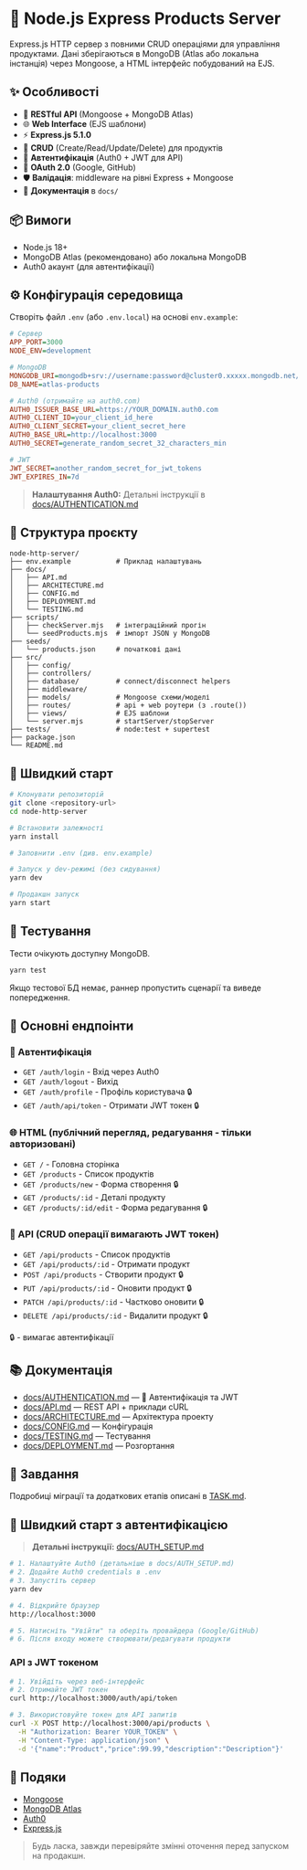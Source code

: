 # 🚀 Node.js Express Products Server

Express.js HTTP сервер з повними CRUD операціями для управління продуктами. Дані зберігаються в MongoDB (Atlas або локальна інстанція) через Mongoose, а HTML інтерфейс побудований на EJS.

## ✨ Особливості

- 🎯 **RESTful API** (Mongoose + MongoDB Atlas)
- 🌐 **Web Interface** (EJS шаблони)
- ⚡ **Express.js 5.1.0**
- 🔄 **CRUD** (Create/Read/Update/Delete) для продуктів
- 🔐 **Автентифікація** (Auth0 + JWT для API)
- 👤 **OAuth 2.0** (Google, GitHub)
- 🛡️ **Валідація**: middleware на рівні Express + Mongoose
- 📝 **Документація** в `docs/`

## 📦 Вимоги

- Node.js 18+
- MongoDB Atlas (рекомендовано) або локальна MongoDB
- Auth0 акаунт (для автентифікації)

## ⚙️ Конфігурація середовища

Створіть файл `.env` (або `.env.local`) на основі `env.example`:

```ini
# Сервер
APP_PORT=3000
NODE_ENV=development

# MongoDB
MONGODB_URI=mongodb+srv://username:password@cluster0.xxxxx.mongodb.net/?retryWrites=true&w=majority
DB_NAME=atlas-products

# Auth0 (отримайте на auth0.com)
AUTH0_ISSUER_BASE_URL=https://YOUR_DOMAIN.auth0.com
AUTH0_CLIENT_ID=your_client_id_here
AUTH0_CLIENT_SECRET=your_client_secret_here
AUTH0_BASE_URL=http://localhost:3000
AUTH0_SECRET=generate_random_secret_32_characters_min

# JWT
JWT_SECRET=another_random_secret_for_jwt_tokens
JWT_EXPIRES_IN=7d
```

> **Налаштування Auth0:** Детальні інструкції в [docs/AUTHENTICATION.md](docs/AUTHENTICATION.md)

## 📁 Структура проєкту

```
node-http-server/
├── env.example           # Приклад налаштувань
├── docs/
│   ├── API.md
│   ├── ARCHITECTURE.md
│   ├── CONFIG.md
│   ├── DEPLOYMENT.md
│   └── TESTING.md
├── scripts/
│   ├── checkServer.mjs   # інтеграційний прогін
│   └── seedProducts.mjs  # імпорт JSON у MongoDB
├── seeds/
│   └── products.json     # початкові дані
├── src/
│   ├── config/
│   ├── controllers/
│   ├── database/         # connect/disconnect helpers
│   ├── middleware/
│   ├── models/           # Mongoose схеми/моделі
│   ├── routes/           # api + web роутери (з .route())
│   ├── views/            # EJS шаблони
│   └── server.mjs        # startServer/stopServer
├── tests/                # node:test + supertest
├── package.json
└── README.md
```

## 🚀 Швидкий старт

```bash
# Клонувати репозиторій
git clone <repository-url>
cd node-http-server

# Встановити залежності
yarn install

# Заповнити .env (див. env.example)
```

```bash
# Запуск у dev-режимі (без сидування)
yarn dev

# Продакшн запуск
yarn start
```

## 🧪 Тестування

Тести очікують доступну MongoDB.

```bash
yarn test
```

Якщо тестової БД немає, раннер пропустить сценарії та виведе попередження.

## 📍 Основні ендпоінти

### 🔐 Автентифікація

- `GET /auth/login` - Вхід через Auth0
- `GET /auth/logout` - Вихід
- `GET /auth/profile` - Профіль користувача 🔒
- `GET /auth/api/token` - Отримати JWT токен 🔒

### 🌐 HTML (публічний перегляд, редагування - тільки авторизовані)

- `GET /` - Головна сторінка
- `GET /products` - Список продуктів
- `GET /products/new` - Форма створення 🔒
- `GET /products/:id` - Деталі продукту
- `GET /products/:id/edit` - Форма редагування 🔒

### 🔌 API (CRUD операції вимагають JWT токен)

- `GET /api/products` - Список продуктів
- `GET /api/products/:id` - Отримати продукт
- `POST /api/products` - Створити продукт 🔒
- `PUT /api/products/:id` - Оновити продукт 🔒
- `PATCH /api/products/:id` - Частково оновити 🔒
- `DELETE /api/products/:id` - Видалити продукт 🔒

🔒 - вимагає автентифікації

## 📚 Документація

- [docs/AUTHENTICATION.md](docs/AUTHENTICATION.md) — 🔐 Автентифікація та JWT
- [docs/API.md](docs/API.md) — REST API + приклади cURL
- [docs/ARCHITECTURE.md](docs/ARCHITECTURE.md) — Архітектура проекту
- [docs/CONFIG.md](docs/CONFIG.md) — Конфігурація
- [docs/TESTING.md](docs/TESTING.md) — Тестування
- [docs/DEPLOYMENT.md](docs/DEPLOYMENT.md) — Розгортання

## 📝 Завдання

Подробиці міграції та додаткових етапів описані в [TASK.md](TASK.md).

## 🔐 Швидкий старт з автентифікацією

> **Детальні інструкції:** [docs/AUTH_SETUP.md](docs/AUTH_SETUP.md)

```bash
# 1. Налаштуйте Auth0 (детальніше в docs/AUTH_SETUP.md)
# 2. Додайте Auth0 credentials в .env
# 3. Запустіть сервер
yarn dev

# 4. Відкрийте браузер
http://localhost:3000

# 5. Натисніть "Увійти" та оберіть провайдера (Google/GitHub)
# 6. Після входу можете створювати/редагувати продукти
```

### API з JWT токеном

```bash
# 1. Увійдіть через веб-інтерфейс
# 2. Отримайте JWT токен
curl http://localhost:3000/auth/api/token

# 3. Використовуйте токен для API запитів
curl -X POST http://localhost:3000/api/products \
  -H "Authorization: Bearer YOUR_TOKEN" \
  -H "Content-Type: application/json" \
  -d '{"name":"Product","price":99.99,"description":"Description"}'
```

## 🙏 Подяки

- [Mongoose](https://mongoosejs.com/)
- [MongoDB Atlas](https://www.mongodb.com/cloud/atlas)
- [Auth0](https://auth0.com/)
- [Express.js](https://expressjs.com/)

> Будь ласка, завжди перевіряйте змінні оточення перед запуском на продакшн.
